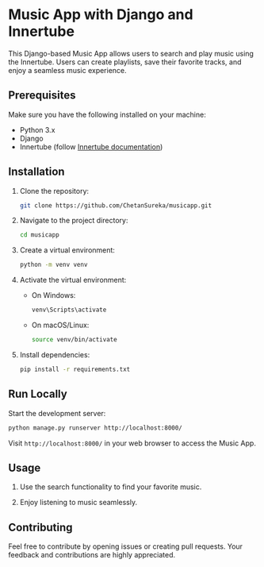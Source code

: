 # Music App with Django and Innertube

This Django-based Music App allows users to search and play music using the Innertube. Users can create playlists, save their favorite tracks, and enjoy a seamless music experience.

## Prerequisites

Make sure you have the following installed on your machine:

- Python 3.x
- Django
- Innertube (follow [Innertube documentation](https://github.com/tombulled/innertube))

## Installation

1. Clone the repository:

    ```bash
    git clone https://github.com/ChetanSureka/musicapp.git
    ```

2. Navigate to the project directory:

    ```bash
    cd musicapp
    ```

3. Create a virtual environment:

    ```bash
    python -m venv venv
    ```

4. Activate the virtual environment:

    - On Windows:

        ```bash
        venv\Scripts\activate
        ```

    - On macOS/Linux:

        ```bash
        source venv/bin/activate
        ```

5. Install dependencies:

    ```bash
    pip install -r requirements.txt
    ```

## Run Locally

Start the development server:

```bash
python manage.py runserver http://localhost:8000/
```

Visit `http://localhost:8000/` in your web browser to access the Music App.

## Usage

1. Use the search functionality to find your favorite music.

2. Enjoy listening to music seamlessly.

## Contributing

Feel free to contribute by opening issues or creating pull requests. Your feedback and contributions are highly appreciated.

